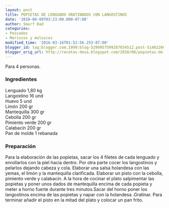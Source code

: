 ```yaml
---
layout: post
title: POPIETAS DE LENGUADO GRATINADOS CON LANGOSTINOS
date: '2010-08-09T03:23:00.000-07:00'
author: Smurf Dad
categories:
- Pescados
- Mariscos y moluscos
modified_time: '2016-03-16T01:52:56.253-07:00'
blogger_id: tag:blogger.com,1999:blog-5299957599287034512.post-5148226029137054848
blogger_orig_url: http://recetas-desa.blogspot.com/2010/08/popietas-de-lenguado-gratinados-con.html
---
```


Para 4 personas.<br /><h3>Ingredientes</h3>Lenguado 1,80 kg<br />Langostino 16 und<br />Huevo 5 und<br />Limón 200 gr<br />Mantequilla 300 gr<br />Cebolla 200 gr<br />Pimiento verde 200 gr<br />Calabacín 200 gr<br />Pan de molde 1 rebanada<br /><h3>Preparación</h3>Para la elaboración de las popietas, sacar los 4 filetes de cada lenguado y enrollarlos con la piel hacia dentro. Por otra parte cocer los langostinos y pelarlos dejando cabeza y cola. Elaborar una salsa holandesa con las yemas, el limón y la mantequilla clarificada. Elaborar un pisto con la cebolla, pimiento verde y calabacín. A la hora de cocinar el plato salpimentar las popietas y poner unos dados de mantequilla encima de cada popieta y meter a horno fuerte durante tres minutos.Sacar del horno poner los langostinos encima de las popietas y napar con la holandesa .Gratinar. Para terminar añadir el pisto en la mitad del plato y colocar un pan frito.